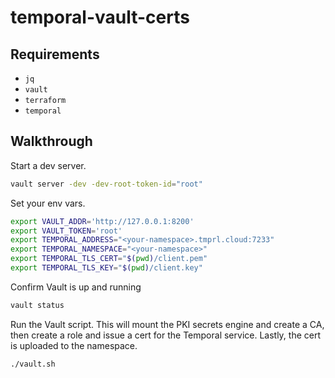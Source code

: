 # temporal-vault-certs

## Requirements
- `jq`
- `vault`
- `terraform`
- `temporal`

## Walkthrough

Start a dev server.

```bash
vault server -dev -dev-root-token-id="root"
```

Set your env vars.

```bash
export VAULT_ADDR='http://127.0.0.1:8200'
export VAULT_TOKEN='root'
export TEMPORAL_ADDRESS="<your-namespace>.tmprl.cloud:7233"
export TEMPORAL_NAMESPACE="<your-namespace>"
export TEMPORAL_TLS_CERT="$(pwd)/client.pem"
export TEMPORAL_TLS_KEY="$(pwd)/client.key"
```

Confirm Vault is up and running

```bash
vault status
```

Run the Vault script. This will mount the PKI secrets engine and create a CA,
then create a role and issue a cert for the Temporal service. Lastly, the
cert is uploaded to the namespace.

```bash
./vault.sh
```